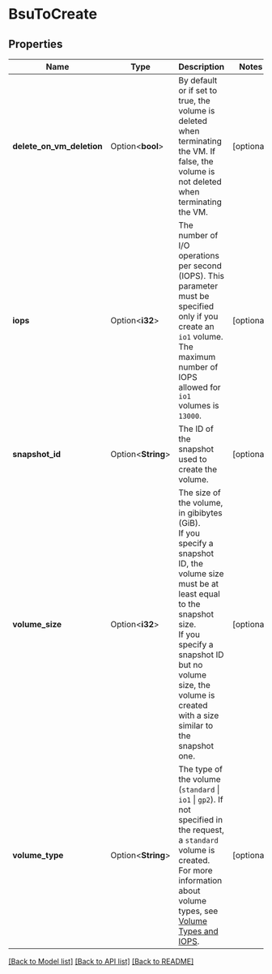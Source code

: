 # BsuToCreate

## Properties

Name | Type | Description | Notes
------------ | ------------- | ------------- | -------------
**delete_on_vm_deletion** | Option<**bool**> | By default or if set to true, the volume is deleted when terminating the VM. If false, the volume is not deleted when terminating the VM. | [optional]
**iops** | Option<**i32**> | The number of I/O operations per second (IOPS). This parameter must be specified only if you create an `io1` volume. The maximum number of IOPS allowed for `io1` volumes is `13000`. | [optional]
**snapshot_id** | Option<**String**> | The ID of the snapshot used to create the volume. | [optional]
**volume_size** | Option<**i32**> | The size of the volume, in gibibytes (GiB).<br /> If you specify a snapshot ID, the volume size must be at least equal to the snapshot size.<br /> If you specify a snapshot ID but no volume size, the volume is created with a size similar to the snapshot one. | [optional]
**volume_type** | Option<**String**> | The type of the volume (`standard` \\| `io1` \\| `gp2`). If not specified in the request, a `standard` volume is created.<br /> For more information about volume types, see [Volume Types and IOPS](https://wiki.outscale.net/display/EN/About+Volumes#AboutVolumes-VolumeTypesVolumeTypesandIOPS). | [optional]

[[Back to Model list]](../README.md#documentation-for-models) [[Back to API list]](../README.md#documentation-for-api-endpoints) [[Back to README]](../README.md)


